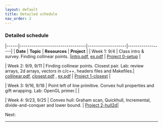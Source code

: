 ```yaml
---
layout: default 
title: Detailed schedule
nav_order: 2
---
```



### Detailed schedule 





|------|----------------------------------|--------------------|------------------|
|    __Date__ | __Topic__ | __Resources__ |  __Project__ | 
| Week 1:  9/4    | Class intro & survey. Finding collinear points. |[intro.pdf](Lectures/slides-intro.pdf), [ex.pdf](Lectures/ex-collineartriplets.pdf)  | [Project 0-setup](Projects/P0-setup.md) | 

| Week 2: 9/9, 9/11 | Finding collinear points.  Closest pair. Lab: review arrays, 2d arrays, vectors in c/c++, headers files and Makefiles.|  [collinear.pdf](Lectures/slides-collinear.pdf), [closest.pdf](Lectures/slides-closestPair.pdf) , [ex.pdf](Lectures/ex-closestpair.pdf) | [Project 1-closest](Projects/1-closest/P1-closest.md) | 

| Week 3: 9/16, 9/18 | Point left of line primitive. Convex hull properties and gift wrapping. Lab: OpenGL primer.|   | 

| Week 4: 9/23, 9/25 | Convex hull: Graham scan, Quickhull, Incremental, divide-and-conquer and lower bound. | [Project 2-hull2d](Projects/2-hull2d/P2-hull2d.md)| 




Next: 


***



